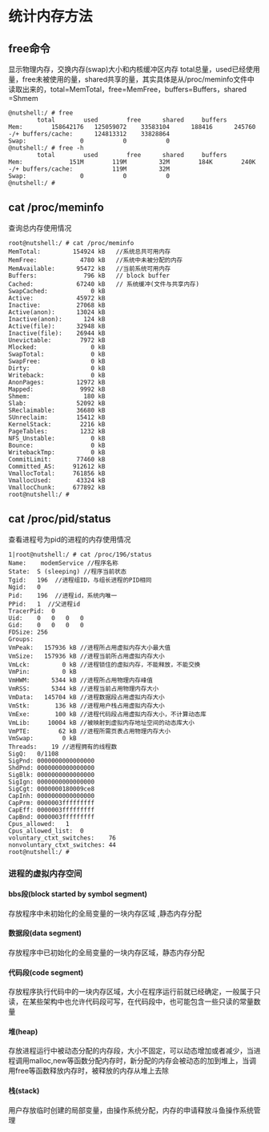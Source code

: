 # 统计内存方法


## free命令
显示物理内存，交换内存(swap)大小和内核缓冲区内存
total总量，used已经使用量，free未被使用的量，shared共享的量，其实具体是从/proc/meminfo文件中读取出来的，total=MemTotal，free=MemFree，buffers=Buffers，shared =Shmem


	@nutshell:/ # free				
			total        used        free      shared     buffers		
	Mem:        158642176   125059072    33583104      188416      245760				
	-/+ buffers/cache:      124813312    33828864				
	Swap:               0           0           0				
	@nutshell:/ # free -h				
			total        used        free      shared     buffers		
	Mem:             151M        119M         32M        184K        240K				
	-/+ buffers/cache:           119M         32M				
	Swap:               0           0           0				
	@nutshell:/ # 				



## cat /proc/meminfo
查询总内存使用情况


    root@nutshell:/ # cat /proc/meminfo                                                                                                                                                    
    MemTotal:         154924 kB   //系统总共可用内存
    MemFree:            4780 kB   //系统中未被分配的内存
    MemAvailable:      95472 kB   //当前系统可用内存
    Buffers:             796 kB   // block buffer
    Cached:            67240 kB   // 系统缓冲(文件与共享内存)
    SwapCached:            0 kB
    Active:            45972 kB
    Inactive:          27068 kB
    Active(anon):      13024 kB
    Inactive(anon):      124 kB
    Active(file):      32948 kB
    Inactive(file):    26944 kB
    Unevictable:        7972 kB
    Mlocked:               0 kB
    SwapTotal:             0 kB
    SwapFree:              0 kB
    Dirty:                 0 kB
    Writeback:             0 kB
    AnonPages:         12972 kB
    Mapped:             9992 kB
    Shmem:               180 kB
    Slab:              52092 kB
    SReclaimable:      36680 kB
    SUnreclaim:        15412 kB
    KernelStack:        2216 kB
    PageTables:         1232 kB
    NFS_Unstable:          0 kB
    Bounce:                0 kB
    WritebackTmp:          0 kB
    CommitLimit:       77460 kB
    Committed_AS:     912612 kB
    VmallocTotal:     761856 kB
    VmallocUsed:       43324 kB
    VmallocChunk:     677892 kB
    root@nutshell:/ # 


## cat /proc/pid/status
查看进程号为pid的进程的内存使用情况


    1|root@nutshell:/ # cat /proc/196/status                                                                                                                                               Name:	modemService //程序名称
    State:	S (sleeping) //程序当前状态
    Tgid:	196  //进程组ID，与组长进程的PID相同
    Ngid:	0
    Pid:	196  //进程id，系统内唯一
    PPid:	1  //父进程id
    TracerPid:	0
    Uid:	0	0	0	0
    Gid:	0	0	0	0
    FDSize:	256
    Groups:	
    VmPeak:	  157936 kB //进程所占用虚拟内存大小最大值
    VmSize:	  157936 kB //进程当前所占用虚拟内存大小
    VmLck:	       0 kB //进程锁住的虚拟内存，不能释放，不能交换
    VmPin:	       0 kB
    VmHWM:	    5344 kB //进程所占用物理内存峰值
    VmRSS:	    5344 kB //进程当前占用物理内存大小
    VmData:	  145704 kB //进程数据段占用虚拟内存大小
    VmStk:	     136 kB //进程用户栈占用虚拟内存大小
    VmExe:	     100 kB //进程代码段占用虚拟内存大小，不计算动态库
    VmLib:	   10004 kB //被映射到虚拟内存地址空间的动态库大小
    VmPTE:	      62 kB //进程所需页表占用物理内存大小
    VmSwap:	       0 kB
    Threads:	19 //进程拥有的线程数
    SigQ:	0/1108
    SigPnd:	0000000000000000
    ShdPnd:	0000000000000000
    SigBlk:	0000000000000000
    SigIgn:	0000000000000000
    SigCgt:	0000000180009ce8
    CapInh:	0000000000000000
    CapPrm:	0000003fffffffff
    CapEff:	0000003fffffffff
    CapBnd:	0000003fffffffff
    Cpus_allowed:	1
    Cpus_allowed_list:	0
    voluntary_ctxt_switches:	76
    nonvoluntary_ctxt_switches:	44
    root@nutshell:/ #



### 进程的虚拟内存空间

#### bbs段(block started by symbol segment)
存放程序中未初始化的全局变量的一块内存区域 ,静态内存分配

#### 数据段(data segment)
存放程序中已初始化的全局变量的一块内存区域，静态内存分配

#### 代码段(code segment)
存放程序执行代码中的一块内存区域，大小在程序运行前就已经确定，一般属于只读，在某些架构中也允许代码段可写，在代码段中，也可能包含一些只读的常量数量

#### 堆(heap)
存放进程运行中被动态分配的内存段，大小不固定，可以动态增加或者减少，当进程调用malloc,new等函数分配内存时，新分配的内存会被动态的加到堆上，当调用free等函数释放内存时，被释放的内存从堆上去除

#### 栈(stack)
用户存放临时创建的局部变量，由操作系统分配，内存的申请释放斗鱼操作系统管理

